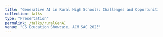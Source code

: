 ```yaml
---
title: "Generative AI in Rural High Schools: Challenges and Opportunities"
collection: talks
type: "Presentation"
permalink: /talks/ruralGenAI
venue: "CS Education Showcase, ACM SAC 2025"
---
```

